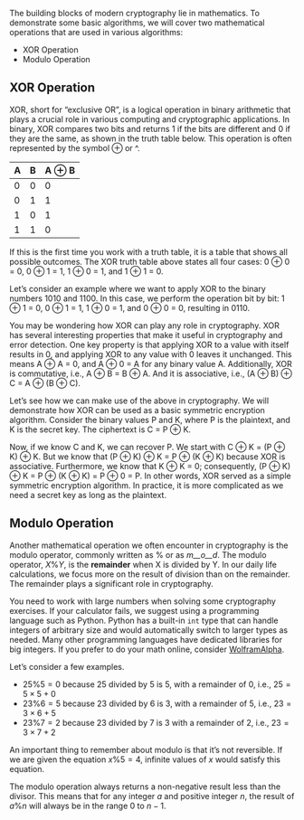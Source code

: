 The building blocks of modern cryptography lie in mathematics. To demonstrate some basic algorithms, we will cover two mathematical operations that are used in various algorithms:

- XOR Operation
- Modulo Operation

## XOR Operation

XOR, short for “exclusive OR”, is a logical operation in binary arithmetic that plays a crucial role in various computing and cryptographic applications. In binary, XOR compares two bits and returns 1 if the bits are different and 0 if they are the same, as shown in the truth table below. This operation is often represented by the symbol ⊕ or ^.

|A|B|A ⊕ B|
|---|---|---|
|0|0|0|
|0|1|1|
|1|0|1|
|1|1|0|

If this is the first time you work with a truth table, it is a table that shows all possible outcomes. The XOR truth table above states all four cases: 0 ⊕ 0 = 0, 0 ⊕ 1 = 1, 1 ⊕ 0 = 1, and 1 ⊕ 1 = 0.

Let’s consider an example where we want to apply XOR to the binary numbers 1010 and 1100. In this case, we perform the operation bit by bit: 1 ⊕ 1 = 0, 0 ⊕ 1 = 1, 1 ⊕ 0 = 1, and 0 ⊕ 0 = 0, resulting in 0110.

You may be wondering how XOR can play any role in cryptography. XOR has several interesting properties that make it useful in cryptography and error detection. One key property is that applying XOR to a value with itself results in 0, and applying XOR to any value with 0 leaves it unchanged. This means A ⊕ A = 0, and A ⊕ 0 = A for any binary value A. Additionally, XOR is commutative, i.e., A ⊕ B = B ⊕ A. And it is associative, i.e., (A ⊕ B) ⊕ C = A ⊕ (B ⊕ C).

Let’s see how we can make use of the above in cryptography. We will demonstrate how XOR can be used as a basic symmetric encryption algorithm. Consider the binary values P and K, where P is the plaintext, and K is the secret key. The ciphertext is C = P ⊕ K.

Now, if we know C and K, we can recover P. We start with C ⊕ K = (P ⊕ K) ⊕ K. But we know that (P ⊕ K) ⊕ K = P ⊕ (K ⊕ K) because XOR is associative. Furthermore, we know that K ⊕ K = 0; consequently, (P ⊕ K) ⊕ K = P ⊕ (K ⊕ K) = P ⊕ 0 = P. In other words, XOR served as a simple symmetric encryption algorithm. In practice, it is more complicated as we need a secret key as long as the plaintext.

## Modulo Operation

Another mathematical operation we often encounter in cryptography is the modulo operator, commonly written as % or as _m__o__d_. The modulo operator, _X_%_Y_, is the **remainder** when X is divided by Y. In our daily life calculations, we focus more on the result of division than on the remainder. The remainder plays a significant role in cryptography.

You need to work with large numbers when solving some cryptography exercises. If your calculator fails, we suggest using a programming language such as Python. Python has a built-in `int` type that can handle integers of arbitrary size and would automatically switch to larger types as needed. Many other programming languages have dedicated libraries for big integers. If you prefer to do your math online, consider [WolframAlpha](https://www.wolframalpha.com).

Let’s consider a few examples.

- 25%5 = 0 because 25 divided by 5 is 5, with a remainder of 0, i.e., 25 = 5 × 5 + 0
- 23%6 = 5 because 23 divided by 6 is 3, with a remainder of 5, i.e., 23 = 3 × 6 + 5
- 23%7 = 2 because 23 divided by 7 is 3 with a remainder of 2, i.e., 23 = 3 × 7 + 2

An important thing to remember about modulo is that it’s not reversible. If we are given the equation _x_%5 = 4, infinite values of _x_ would satisfy this equation.

The modulo operation always returns a non-negative result less than the divisor. This means that for any integer _a_ and positive integer _n_, the result of _a_%_n_ will always be in the range 0 to _n_ − 1.